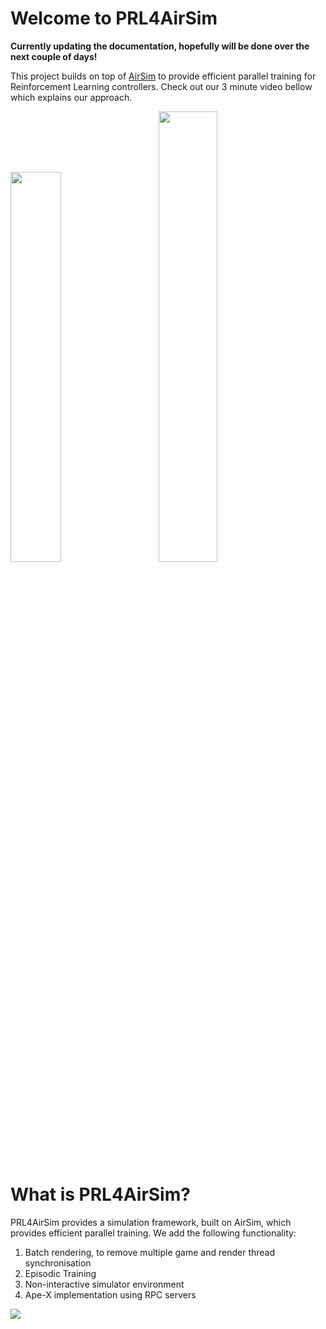 # Welcome to PRL4AirSim

**Currently updating the documentation, hopefully will be done over the next couple of days!**

This project builds on top of [AirSim](https://github.com/microsoft/AirSim) to provide efficient parallel training for Reinforcement Learning controllers.  Check out our 3 minute video bellow which explains our approach.


<p float="left">
  <img src="PRL4AirSim/images/ParallelRLDrones.gif" width="40%" />
  &emsp;&emsp;
  <a href="https://www.youtube.com/watch?v=kAWbEUUT8bw">
    <img src="PRL4AirSim/images/ICRA_Video.png" width="43%" />
  </a>
</p>

# What is PRL4AirSim?

PRL4AirSim provides a simulation framework, built on AirSim, which provides efficient parallel training.  We add the following functionality:

1. Batch rendering, to remove multiple game and render thread synchronisation
2. Episodic Training
3. Non-interactive simulator environment
4. Ape-X implementation using RPC servers

<div style="width: 70%; height: 70%">

![](PRL4AirSim/images/PRL4AirSimBlockDiagram.png)

</div>


# Build PRL4AirSim

## Building AirSim
Build AirSim normally
- [Windows Build Link](https://microsoft.github.io/AirSim/build_windows)
- [Linux Build Link](https://microsoft.github.io/AirSim/build_linux)
- [MacOS Build Link](https://microsoft.github.io/AirSim/build_macos)

## Install Python Packages

# PRL4AirSim UnrealEngine and Replay Buffer connection commands

Ape-X enables us to run multiple DQN local instances in parallel (hence parallel RL).  This results in an increased data sample rate from the environmnet.  The bottleneck of AirSim is the high CPU utilisation from the quadrotor dynamics which are calculated every step for each vehicle.  Vectorising the environment can improve memory utilisation 


We have modified the AirLib library to accept new commands that enable vectorised based environment interaction.  Hence, intialise the MultiRotor client normally

**Note: in our code we use client.call(...) without differentiating between the UnrealEngine and Replay buffer.  However, for this documentation simClient means the UnrealEngine client and replayClient is the Replay bufer**

```python
simClient = airsim.MultirotorClient(ue_ip_address : str, ue_port : int)
simClient.confirmConnection()

bufferClient = msgpackrpc.Client(msgpackrpc.Address(buffer_ip_address : str, buffer_port : int))
print(bufferClient.call("confirmConnection"))
```

## PRL4AirSim Agent Simulator Batch commands

```python
simClient.call('simGetBatchImages', requests : [airsim.ImageRequest], vehicle_names : [str])
```

```python
simClient.call_async('moveByVelocityZBatch', vx_vec : [float], vy_vec : [float], z_vec : [float], time : float, driveTrainType : airsim.DrivetrainType, yawMode : airsim.YawMode, vehicle_names : [str])
```

```python
simClient.call('simSetVehiclePoseBatch', poses : [airsim.Pose], vehicle_names : [str])
```

```python
simClient.call_async("resetVehicle", vehicle_name : str, pose : airsim.Pose, orientation : airsim.Quaternionr)
```

## PRL4AirSim Shared Replay Buffer

Similarly to AirSim, we use a RPC server to host the replay buffer.  This buffer is a centralised storage used by the local agent instances to fill experiences to, and an external trainer client which samples experiences.

```python
def pushMemory(self, state, action, next_state, reward, not_done)
```

```python
# For Epislon-Greedy action selection, epsilon can decrement with the size of the experience replay.
def getMemoryPushCounter(self)
```

```python
# There is a delay between when the replay buffer starts and when agents start interacting with the environment.
# We use this to properly define when the experiment starts.
def startSimulation(self)
```

```python
# Used to track episodic training
def finishEpisode(self)
```

```python
# The trainer calls this to sample experiences from the buffer.  We store experiences as a dictionary of numpy arrays 
# which need to be converted to python lists for the RPC server to encode and sent to the trainer client.  See 'Utils.convertStateDicToListDic()'
def sampleFromStorage(self)
```

# Non-interactive Unreal Engine Custom Environments

We provide the environment presented within the paper to allow others to validate our approach.  However, to create a custom environment, we recomend you follow the following steps to prevent agent interaction.

## Remove ego-perspective rendering of other quadrotors

To make the quadrotor invisible in the scene, change the 'Hidden in Scene Capture' to True.  This will make it invisible to other drones but the spectator actor can still see it.  Go to details, then rendering, this will show the setting 'ACtor Hidden In Game'.

<div style="width: 60%; height: 30%">

![](PRL4AirSim/images/NonInteractiveUE/MakeActorHidden.png)
</div>

<div style="width: 60%; height: 30%">

![](PRL4AirSim/images/NonInteractiveUE/MakeActorHiddenZoom.png)
</div>

## Remove Collision boxes from all agents within the environment

We need to specifically remove agent-agent interaction while also enabling environment interaction.  Hence we need to define all components of the quadrotor blueprint 'BP_FlyingPawn' as 'Pawn' and ignore any overlaps that occour between this group.  To do this, we modify the collision response within the agent blueprint.

There are five components to change within the 'BP_FlyingPawn' blueprint: BodyMesh, Prop3, Prop2, Prop1, Prop0.  For all of these, go to collisions, then change the collision presents to custom.  Thange the Object Type to 'Pawn' and then in 'Object Responses' change the Pawn to Ignore as shown bellow.

<div style="width: 30%; height: 30%">

![](PRL4AirSim/images/NonInteractiveUE/CollisionPresets.png)
</div>


Now to remove collisions between 'Pawns', we need to ignore the event 'ActorBeginOverlap' which we can do using a Blueprint Event Graph.  Add the following event graph to 'BP_FlyingPawn'.

<div style="width: 60%; height: 30%">

![](PRL4AirSim/images/NonInteractiveUE/IgnoreCollisionBP.png)
</div>

Agents will interact with the environment without interacting with each other.



# Potential Issues and Confusions

1. Correct installation of RPC library.

2. DQNetwork and DQNTrainer used for both the PyClient and Trainer

In the future we will break the functionality of both the DQNetwork and DQNTrainer to make it clearer what functions are used for each. 

3. AirSim and UnrealEngine Coordinate Reference Frame

The reference frame in AirSim is centered around the player start actor.  To spawn agents at certain locations, we capture the position within the unreal engine and then transpose it to the AirSim frame.  Use the function 'convert_pos_UE_to_AS' to convert between UE and AS in Utils.py

```python
def convert_pos_UE_to_AS(origin_UE : np.array, pos_UE : np.array):
```


---



















AirSim is a simulator for drones, cars and more, built on [Unreal Engine](https://www.unrealengine.com/) (we now also have an experimental [Unity](https://unity3d.com/) release). It is open-source, cross platform, and supports software-in-the-loop simulation with popular flight controllers such as PX4 & ArduPilot and hardware-in-loop with PX4 for physically and visually realistic simulations. It is developed as an Unreal plugin that can simply be dropped into any Unreal environment. Similarly, we have an experimental release for a Unity plugin.

Our goal is to develop AirSim as a platform for AI research to experiment with deep learning, computer vision and reinforcement learning algorithms for autonomous vehicles. For this purpose, AirSim also exposes APIs to retrieve data and control vehicles in a platform independent way.

**Check out the quick 1.5 minute demo**

Drones in AirSim

[![AirSim Drone Demo Video](docs/images/demo_video.png)](https://youtu.be/-WfTr1-OBGQ)

Cars in AirSim

[![AirSim Car Demo Video](docs/images/car_demo_video.png)](https://youtu.be/gnz1X3UNM5Y)


## How to Get It

### Windows
[![Build Status](https://github.com/microsoft/AirSim/actions/workflows/test_windows.yml/badge.svg)](https://github.com/microsoft/AirSim/actions/workflows/test_windows.yml)
* [Download binaries](https://github.com/Microsoft/AirSim/releases)
* [Build it](https://microsoft.github.io/AirSim/build_windows)

### Linux
[![Build Status](https://github.com/microsoft/AirSim/actions/workflows/test_ubuntu.yml/badge.svg)](https://github.com/microsoft/AirSim/actions/workflows/test_ubuntu.yml)
* [Download binaries](https://github.com/Microsoft/AirSim/releases)
* [Build it](https://microsoft.github.io/AirSim/build_linux)

### macOS
[![Build Status](https://github.com/microsoft/AirSim/actions/workflows/test_macos.yml/badge.svg)](https://github.com/microsoft/AirSim/actions/workflows/test_macos.yml)
* [Build it](https://microsoft.github.io/AirSim/build_macos)

For more details, see the [use precompiled binaries](docs/use_precompiled.md) document. 

## How to Use It

### Documentation

View our [detailed documentation](https://microsoft.github.io/AirSim/) on all aspects of AirSim.

### Manual drive

If you have remote control (RC) as shown below, you can manually control the drone in the simulator. For cars, you can use arrow keys to drive manually.

[More details](https://microsoft.github.io/AirSim/remote_control)

![record screenshot](docs/images/AirSimDroneManual.gif)

![record screenshot](docs/images/AirSimCarManual.gif)


### Programmatic control

AirSim exposes APIs so you can interact with the vehicle in the simulation programmatically. You can use these APIs to retrieve images, get state, control the vehicle and so on. The APIs are exposed through the RPC, and are accessible via a variety of languages, including C++, Python, C# and Java.

These APIs are also available as part of a separate, independent cross-platform library, so you can deploy them on a companion computer on your vehicle. This way you can write and test your code in the simulator, and later execute it on the real vehicles. Transfer learning and related research is one of our focus areas.

Note that you can use [SimMode setting](https://microsoft.github.io/AirSim/settings#simmode) to specify the default vehicle or the new [ComputerVision mode](https://microsoft.github.io/AirSim/image_apis#computer-vision-mode-1) so you don't get prompted each time you start AirSim.

[More details](https://microsoft.github.io/AirSim/apis)

### Gathering training data

There are two ways you can generate training data from AirSim for deep learning. The easiest way is to simply press the record button in the lower right corner. This will start writing pose and images for each frame. The data logging code is pretty simple and you can modify it to your heart's content.

![record screenshot](docs/images/record_data.png)

A better way to generate training data exactly the way you want is by accessing the APIs. This allows you to be in full control of how, what, where and when you want to log data.

### Computer Vision mode

Yet another way to use AirSim is the so-called "Computer Vision" mode. In this mode, you don't have vehicles or physics. You can use the keyboard to move around the scene, or use APIs to position available cameras in any arbitrary pose, and collect images such as depth, disparity, surface normals or object segmentation.

[More details](https://microsoft.github.io/AirSim/image_apis)

### Weather Effects

Press F10 to see various options available for weather effects. You can also control the weather using [APIs](https://microsoft.github.io/AirSim/apis#weather-apis). Press F1 to see other options available.

![record screenshot](docs/images/weather_menu.png)

## Tutorials

- [Video - Setting up AirSim with Pixhawk Tutorial](https://youtu.be/1oY8Qu5maQQ) by Chris Lovett
- [Video - Using AirSim with Pixhawk Tutorial](https://youtu.be/HNWdYrtw3f0) by Chris Lovett
- [Video - Using off-the-self environments with AirSim](https://www.youtube.com/watch?v=y09VbdQWvQY) by Jim Piavis
- [Webinar - Harnessing high-fidelity simulation for autonomous systems](https://note.microsoft.com/MSR-Webinar-AirSim-Registration-On-Demand.html) by Sai Vemprala
- [Reinforcement Learning with AirSim](https://microsoft.github.io/AirSim/reinforcement_learning) by Ashish Kapoor
- [The Autonomous Driving Cookbook](https://aka.ms/AutonomousDrivingCookbook) by Microsoft Deep Learning and Robotics Garage Chapter
- [Using TensorFlow for simple collision avoidance](https://github.com/simondlevy/AirSimTensorFlow) by Simon Levy and WLU team

## Participate

### Paper

More technical details are available in [AirSim paper (FSR 2017 Conference)](https://arxiv.org/abs/1705.05065). Please cite this as:
```
@inproceedings{airsim2017fsr,
  author = {Shital Shah and Debadeepta Dey and Chris Lovett and Ashish Kapoor},
  title = {AirSim: High-Fidelity Visual and Physical Simulation for Autonomous Vehicles},
  year = {2017},
  booktitle = {Field and Service Robotics},
  eprint = {arXiv:1705.05065},
  url = {https://arxiv.org/abs/1705.05065}
}
```

### Contribute

Please take a look at [open issues](https://github.com/microsoft/airsim/issues) if you are looking for areas to contribute to.

* [More on AirSim design](https://microsoft.github.io/AirSim/design)
* [More on code structure](https://microsoft.github.io/AirSim/code_structure)
* [Contribution Guidelines](CONTRIBUTING.md)

### Who is Using AirSim?

We are maintaining a [list](https://microsoft.github.io/AirSim/who_is_using) of a few projects, people and groups that we are aware of. If you would like to be featured in this list please [make a request here](https://github.com/microsoft/airsim/issues).

## Contact

Join our [GitHub Discussions group](https://github.com/microsoft/AirSim/discussions) to stay up to date or ask any questions.

We also have an AirSim group on [Facebook](https://www.facebook.com/groups/1225832467530667/). 


## What's New

* [Cinematographic Camera](https://github.com/microsoft/AirSim/pull/3949)
* [ROS2 wrapper](https://github.com/microsoft/AirSim/pull/3976)
* [API to list all assets](https://github.com/microsoft/AirSim/pull/3940)
* [movetoGPS API](https://github.com/microsoft/AirSim/pull/3746)
* [Optical flow camera](https://github.com/microsoft/AirSim/pull/3938)
* [simSetKinematics API](https://github.com/microsoft/AirSim/pull/4066)
* [Dynamically set object textures from existing UE material or texture PNG](https://github.com/microsoft/AirSim/pull/3992)
* [Ability to spawn/destroy lights and control light parameters](https://github.com/microsoft/AirSim/pull/3991)
* [Support for multiple drones in Unity](https://github.com/microsoft/AirSim/pull/3128)
* [Control manual camera speed through the keyboard](https://github.com/microsoft/AirSim/pulls?page=6&q=is%3Apr+is%3Aclosed+sort%3Aupdated-desc#:~:text=1-,Control%20manual%20camera%20speed%20through%20the%20keyboard,-%233221%20by%20saihv) 

For complete list of changes, view our [Changelog](docs/CHANGELOG.md)

## FAQ

If you run into problems, check the [FAQ](https://microsoft.github.io/AirSim/faq) and feel free to post issues in the  [AirSim](https://github.com/Microsoft/AirSim/issues) repository.

## Code of Conduct

This project has adopted the [Microsoft Open Source Code of Conduct](https://opensource.microsoft.com/codeofconduct/). For more information see the [Code of Conduct FAQ](https://opensource.microsoft.com/codeofconduct/faq/) or contact [opencode@microsoft.com](mailto:opencode@microsoft.com) with any additional questions or comments.


## License

This project is released under the MIT License. Please review the [License file](LICENSE) for more details.


